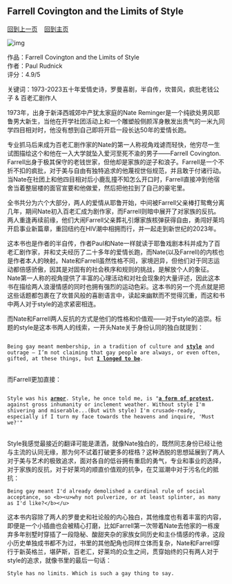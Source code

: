 ## Farrell Covington and the Limits of Style
[回到上一页](https://boheme130.github.io/Reviews/)  &nbsp;&nbsp;  [回到主页](https://boheme130.github.io/Fiction.git.io/)

![img](https://www.huckmag.com/_next/image?url=https%3A%2F%2Fwww.tcocdn.com%2Ftco%2Fimages%2FHuck%2FLeonard-Fink-1-e1615195642553.jpg%3F05-05&w=2048&q=75)

<style>
  code {
    white-space : pre-wrap !important;
    word-break: break-word;
  }
</style>

作品：Farrell Covington and the Limits of Style<br>
作者：Paul Rudnick<br>
评分：4.9/5<br>

关键词：1973-2023五十年爱情史诗，罗曼喜剧，半自传，坎普风，疯批老钱公子 & 百老汇剧作人

1973年，出身于新泽西城郊中产犹太家庭的Nate Reminger是一个纯欲处男风耶鲁男大新生，当他在开学社团活动上和一个雕塑般侧颜浑身散发出贵气的一米九同学四目相对时，他没有想到自己即将开启一段长达50年的爱情长跑。

专业抓马后来成为百老汇剧作家的Nate的第一人称视角戏谑而轻快，他穷尽一生试图描绘这个和他在一入大学就坠入爱河至死不渝的男子——Farrell Covington. Farrell出身于极其保守的老钱世家，但他却是家族的逆子和浪子。Farrell是一个不折不扣的疯批，对于美与自由有独特追求的他蔑视世俗规范，并且敢于付诸行动。当Nate在社团上和他四目相对后小鹿乱撞不知怎么开口时，Farrell直接冲到他宿舍当着整层楼的面官宣要和他做爱，然后把他拉到了自己的豪宅里。

全书共分为六个大部分，两人的爱情从耶鲁开始，中间被Farrell父亲棒打鸳鸯分离几年，期间Nate初入百老汇成为剧作家，而Farrell则暗中展开了对家族的反抗。两人重逢再续前缘，他们大闹Farrell父亲葬礼引爆家族核弹获得自由，勇闯好莱坞开启事业新篇章，重回纽约在HIV潮中相拥而行，并一起走到新世纪的2023年。

这本书也是作者的半自传，作者Paul和Nate一样就读于耶鲁戏剧本科并成为了百老汇剧作家，并和丈夫经历了二十多年的爱情长跑，而Nate(以及Farrell)的内核也是作者本人的映射。Nate和Farrell虽然性格不同，家境迥异，但他们对于同志运动都倍感骄傲，因其是对固有的社会秩序和规则的挑战，是解放个人的象征。Nate第一人称的视角提供了丰富的心理活动和对社会现象的大量评述，因此这本书在描绘两人浪漫情感的同时也拥有强烈的运动色彩。这本书的另一个亮点就是把这些话题都包裹在了坎普风般的喜剧语言中，读起来幽默而不觉得沉重，而这和书中两人对于style的追求紧密相连。

而Nate和Farrell两人反抗的方式是他们的性格和价值观——对于style的追崇。标题的style是这本书两人的线索，一开头Nate关于身份认同的独白就提到：

<pre>
<code>
Being gay meant membership, in a tradition of culture and <b><u>style</u></b> and outrage — I’m not claiming that gay people are always, or even often, gifted, at these things, but <b><u>I longed to be</u></b>. 
</code>
</pre>

而Farrell更加直接：

<pre>
<code>
Style was his <b><u>armor</b></u>. Style, he once told me, is "<b><u>a form of protest</b></u>, against gross inhumanity or inclement weather. Without style I'm shivering and miserable...(But with style) I'm crusade-ready, especially if I turn my face towards the heavens and inquire, 'Must we?'"
</code>
</pre>

Style我感觉最接近的翻译可能是潇洒，就像Nate独白的，既然同志身份已经让他与主流的认同无缘，那为何不试着打破更多的桎梏？这种洒脱的思想延展到了两人对于美与艺术的极致追求，面对各自的低谷拥有重启的勇气，专业和事业的选择，对于家族的反抗，对于好莱坞的顺直价值观的抗争，在艾滋潮中对于污名化的抵抗：

```
Being gay meant I'd already demolished a cardinal rule of social acceptance, so <b><u>why not pulverize, or at least splinter, as many as I'd like?</b></u>
```

这本书内容除了两人的罗曼史和社论般的内心独白，其他维度也有着丰富的内容，即便是一个小插曲也会被精心打磨，比如Farrell第一次带着Nate去他家的一栋废弃多年别墅时穿插了一段隐秘、酸甜夹杂的家族女同历史和主仆情感的传承，这段小历史单独成书都不为过，书里的其他配角也同样立体而复杂，Nate和Farrell穿行于新英格兰，堪萨斯，百老汇，好莱坞的众生之间，贯穿始终的只有两人对于style的追求，就像书里的最后一句话：

```
Style has no limits. Which is such a gay thing to say. 
```